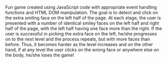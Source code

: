 Fun game created using JavaScript code with appropriate event handling functions and HTML DOM manipulation. The goal is to detect and click on the extra smiling face on the left half of the page. At each stage, the user is presented with a number of identical smiley faces on the left half and right half of the page, with the left half having one face more than the right. If the user is successful in picking the extra face on the left, he/she progresses on to the next level and the process repeats, but with more faces than before. Thus, it becomes harder as the level increases and on the other hand, if at any level the user clicks on the wrong face or anywhere else on the body, he/she loses the game!
